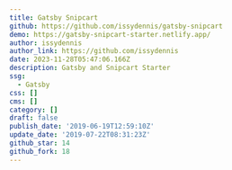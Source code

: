 ```yaml
---
title: Gatsby Snipcart
github: https://github.com/issydennis/gatsby-snipcart
demo: https://gatsby-snipcart-starter.netlify.app/
author: issydennis
author_link: https://github.com/issydennis
date: 2023-11-28T05:47:06.166Z
description: Gatsby and Snipcart Starter
ssg:
  - Gatsby
css: []
cms: []
category: []
draft: false
publish_date: '2019-06-19T12:59:10Z'
update_date: '2019-07-22T08:31:23Z'
github_star: 14
github_fork: 18
---
```

